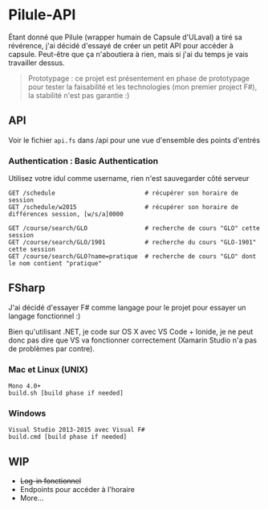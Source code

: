 # Pilule-API

Étant donné que Pilule (wrapper humain de Capsule d'ULaval) a tiré sa révérence, j'ai décidé d'essayé de créer un petit API pour accéder à capsule.
Peut-être que ça n'aboutiera à rien, mais si j'ai du temps je vais travailler dessus.

> Prototypage : ce projet est présentement en phase de prototypage pour tester la faisabilité et les technologies (mon premier project F#), la stabilité n'est pas garantie :)

## API
Voir le fichier `api.fs` dans /api pour une vue d'ensemble des points d'entrés

### Authentication : Basic Authentication
Utilisez votre idul comme username, rien n'est sauvegarder côté serveur
```
GET /schedule                         # récupérer son horaire de session
GET /schedule/w2015                   # récupérer son horaire de différences session, [w/s/a]0000

GET /course/search/GLO                # recherche de cours "GLO" cette session
GET /course/search/GLO/1901           # recherche du cours "GLO-1901" cette session
GET /course/search/GLO?name=pratique  # recherche de cours "GLO" dont le nom contient "pratique"
```

## FSharp
J'ai décidé d'essayer F# comme langage pour le projet pour essayer un langage fonctionnel :)

Bien qu'utilisant .NET, je code sur OS X avec VS Code + Ionide, je ne peut donc pas dire que VS va fonctionner correctement (Xamarin Studio n'a pas de problèmes par contre).

### Mac et Linux (UNIX)
```
Mono 4.0+
build.sh [build phase if needed]
```

### Windows
```
Visual Studio 2013-2015 avec Visual F#
build.cmd [build phase if needed]
```

## WIP

- ~~Log-in fonctionnel~~
- Endpoints pour accéder à l'horaire 
- More...
